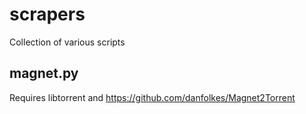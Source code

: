 # scrapers
Collection of various scripts

## magnet.py
Requires libtorrent and https://github.com/danfolkes/Magnet2Torrent
